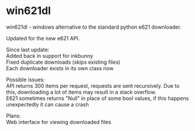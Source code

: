 # win621dl

win621dl - windows alternative to the standard python e621 downloader.

Updated for the new e621 API.

Since last update:  
Added back in support for inkbunny  
Fixed duplicate downloads (skips existing files)  
Each downloader exists in its own class now  

Possible issues:  
API returns 300 items per request, requests are sent recursively. Due to this, downloading a lot of items may result in a stack overflow.  
E621 sometimes returns "Null" in place of some bool values, if this happens unexpectedly it can cause a crash   

Plans:  
Web interface for viewing downloaded files  
